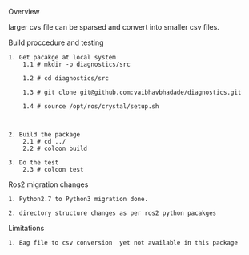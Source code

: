 Overview

larger cvs file can be sparsed and convert into smaller csv files.

Build proccedure and testing

	1. Get pacakge at local system
		1.1 # mkdir -p diagnostics/src

		1.2 # cd diagnostics/src

		1.3 # git clone git@github.com:vaibhavbhadade/diagnostics.git

		1.4 # source /opt/ros/crystal/setup.sh



	2. Build the package
		2.1 # cd ../
		2.2 # colcon build

	3. Do the test
		2.3 # colcon test

Ros2 migration changes

	1. Python2.7 to Python3 migration done. 

	2. directory structure changes as per ros2 python pacakges

Limitations

	1. Bag file to csv conversion  yet not available in this package  
